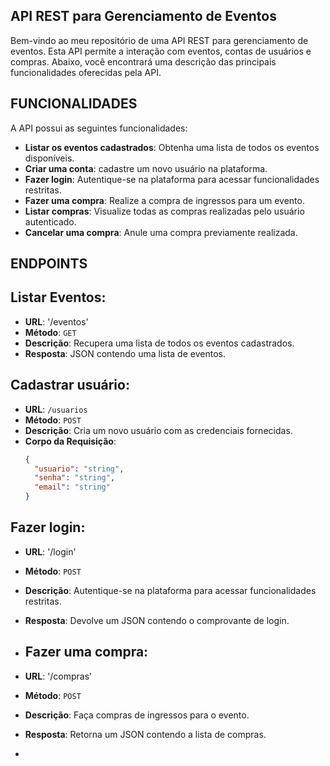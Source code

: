## API REST para Gerenciamento de Eventos 

Bem-vindo ao meu repositório de uma API REST para gerenciamento de eventos. Esta API permite a interação com eventos, contas de usuários e compras. Abaixo, você encontrará uma descrição das principais funcionalidades oferecidas pela API.

## FUNCIONALIDADES

A API possui as seguintes funcionalidades:

- **Listar os eventos cadastrados**: Obtenha uma lista de todos os eventos disponíveis.
- **Criar uma conta**: cadastre um novo usuário na plataforma.
- **Fazer login**: Autentique-se na plataforma para acessar funcionalidades restritas.
- **Fazer uma compra**: Realize a compra de ingressos para um evento.
- **Listar compras**: Visualize todas as compras realizadas pelo usuário autenticado.
- **Cancelar uma compra**: Anule uma compra previamente realizada.

## ENDPOINTS

## Listar Eventos:

- **URL**: '/eventos'
- **Método**: `GET`
- **Descrição**: Recupera uma lista de todos os eventos cadastrados.
- **Resposta**: JSON contendo uma lista de eventos.

## Cadastrar usuário: 

- **URL**: `/usuarios`
- **Método**: `POST`
- **Descrição**: Cria um novo usuário com as credenciais fornecidas.
- **Corpo da Requisição**:
  ```json
  {
    "usuario": "string",
    "senha": "string",
    "email": "string"
  }

## Fazer login:

- **URL**: '/login'
- **Método**: `POST`
- **Descrição**: Autentique-se na plataforma para acessar funcionalidades restritas.
- **Resposta**: Devolve um JSON contendo o comprovante de login.

- ## Fazer uma compra:

- **URL**: '/compras'
- **Método**: `POST`
- **Descrição**: Faça compras de ingressos para o evento.
- **Resposta**: Retorna um JSON contendo a lista de compras.

- 
